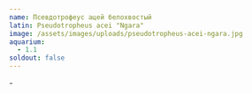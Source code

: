 ```yaml
---
name: Псевдотрофеус ацей белохвостый
latin: Pseudotropheus acei "Ngara"
image: /assets/images/uploads/pseudotropheus-acei-ngara.jpg
aquarium:
  - 1.1
soldout: false
---
```

\-
